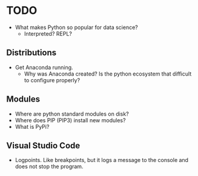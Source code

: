 # TODO

* What makes Python so popular for data science?
  * Interpreted? REPL?

## Distributions

* Get Anaconda running.
  * Why was Anaconda created? Is the python ecosystem that difficult to configure properly?

## Modules

* Where are python standard modules on disk?
* Where does PIP (PIP3) install new modules?
* What is PyPi?

## Visual Studio Code

* Logpoints. Like breakpoints, but it logs a message to the console and does not stop the program.


